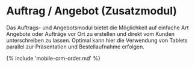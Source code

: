
# Auftrag / Angebot (Zusatzmodul)

Das Auftrags- und Angebotsmodul bietet die Möglichkeit auf einfache Art Angebote oder Aufträge vor Ort zu erstellen und direkt vom Kunden unterschreiben zu lassen. Optimal kann hier die Verwendung von Tablets  parallel zur Präsentation und Bestellaufnahme erfolgen.



{% include 'mobile-crm-order.md' %}